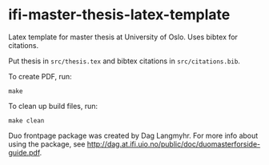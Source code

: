 # ifi-master-thesis-latex-template
Latex template for master thesis at University of Oslo. Uses bibtex for citations.

Put thesis in `src/thesis.tex` and bibtex citations in `src/citations.bib`.

To create PDF, run:
```
make
```

To clean up build files, run:
```
make clean
```

Duo frontpage package was created by Dag Langmyhr. For more info about using the package, see http://dag.at.ifi.uio.no/public/doc/duomasterforside-guide.pdf.
